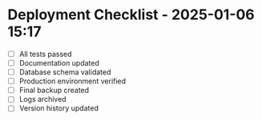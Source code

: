 # Deployment Checklist - 2025-01-06 15:17

- [ ] All tests passed
- [ ] Documentation updated
- [ ] Database schema validated
- [ ] Production environment verified
- [ ] Final backup created
- [ ] Logs archived
- [ ] Version history updated
